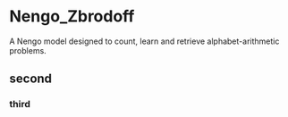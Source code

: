 # Nengo_Zbrodoff
A Nengo model designed to count, learn and retrieve alphabet-arithmetic problems.
## second
### third
